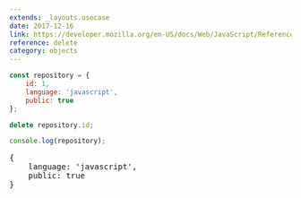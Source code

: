 ```yaml
---
extends: _layouts.usecase
date: 2017-12-16
link: https://developer.mozilla.org/en-US/docs/Web/JavaScript/Reference/Operators/delete
reference: delete
category: objects
---
```


```javascript
const repository = {
    id: 1,
    language: 'javascript',
    public: true
};

delete repository.id;

console.log(repository);
```

<pre class="output">
{
    language: 'javascript',
    public: true
}
</pre>
